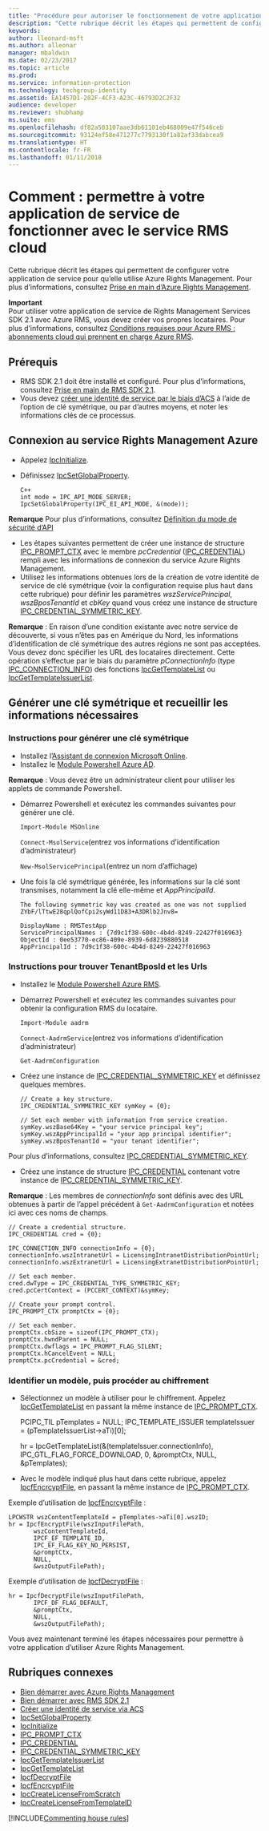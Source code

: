 ```yaml
---
title: "Procédure pour autoriser le fonctionnement de votre application de service avec le service RMS cloud | Azure RMS"
description: "Cette rubrique décrit les étapes qui permettent de configurer votre application de service pour qu’elle utilise Azure Rights Management."
keywords: 
author: lleonard-msft
ms.author: alleonar
manager: mbaldwin
ms.date: 02/23/2017
ms.topic: article
ms.prod: 
ms.service: information-protection
ms.technology: techgroup-identity
ms.assetid: EA1457D1-282F-4CF3-A23C-46793D2C2F32
audience: developer
ms.reviewer: shubhamp
ms.suite: ems
ms.openlocfilehash: df82a503107aae3db61101eb468009e47f546ceb
ms.sourcegitcommit: 93124ef58e471277c7793130f1a82af33dabcea9
ms.translationtype: HT
ms.contentlocale: fr-FR
ms.lasthandoff: 01/11/2018
---
```

# <a name="how-to-enable-your-service-application-to-work-with-cloud-based-rms"></a>Comment : permettre à votre application de service de fonctionner avec le service RMS cloud

Cette rubrique décrit les étapes qui permettent de configurer votre application de service pour qu’elle utilise Azure Rights Management. Pour plus d’informations, consultez [Prise en main d’Azure Rights Management](https://technet.microsoft.com/library/jj585016.aspx).

**Important**  
Pour utiliser votre application de service de Rights Management Services SDK 2.1 avec Azure RMS, vous devez créer vos propres locataires. Pour plus d’informations, consultez [Conditions requises pour Azure RMS : abonnements cloud qui prennent en charge Azure RMS](../get-started/requirements-subscriptions.md).

## <a name="prerequisites"></a>Prérequis

-   RMS SDK 2.1 doit être installé et configuré. Pour plus d’informations, consultez [Prise en main de RMS SDK 2.1](getting-started-with-ad-rms-2-0.md).
-   Vous devez [créer une identité de service par le biais d’ACS](https://msdn.microsoft.com/en-us/library/gg185924.aspx) à l’aide de l’option de clé symétrique, ou par d’autres moyens, et noter les informations clés de ce processus.

## <a name="connecting-to-the-azure-rights-management-service"></a>Connexion au service Rights Management Azure

-   Appelez [IpcInitialize](https://msdn.microsoft.com/library/jj127295.aspx).
-   Définissez [IpcSetGlobalProperty](https://msdn.microsoft.com/library/hh535270.aspx).

        C++
        int mode = IPC_API_MODE_SERVER;
        IpcSetGlobalProperty(IPC_EI_API_MODE, &(mode));


  **Remarque**  Pour plus d’informations, consultez [Définition du mode de sécurité d’API](setting-the-api-security-mode-api-mode.md)

     
-   Les étapes suivantes permettent de créer une instance de structure [IPC\_PROMPT\_CTX](https://msdn.microsoft.com/library/hh535278.aspx) avec le membre *pcCredential* ([IPC\_CREDENTIAL](https://msdn.microsoft.com/library/hh535275.aspx)) rempli avec les informations de connexion du service Azure Rights Management.
-   Utilisez les informations obtenues lors de la création de votre identité de service de clé symétrique (voir la configuration requise plus haut dans cette rubrique) pour définir les paramètres *wszServicePrincipal*, *wszBposTenantId* et *cbKey* quand vous créez une instance de structure [IPC\_CREDENTIAL\_SYMMETRIC\_KEY](https://msdn.microsoft.com/library/dn133062.aspx).

**Remarque** : En raison d’une condition existante avec notre service de découverte, si vous n’êtes pas en Amérique du Nord, les informations d’identification de clé symétrique des autres régions ne sont pas acceptées. Vous devez donc spécifier les URL des locataires directement. Cette opération s’effectue par le biais du paramètre *pConnectionInfo* (type [IPC\_CONNECTION\_INFO](https://msdn.microsoft.com/library/hh535274.aspx)) des fonctions [IpcGetTemplateList](https://msdn.microsoft.com/library/hh535267.aspx) ou [IpcGetTemplateIssuerList](https://msdn.microsoft.com/library/hh535266.aspx).

## <a name="generate-a-symmetric-key-and-collect-the-needed-information"></a>Générer une clé symétrique et recueillir les informations nécessaires

### <a name="instructions-to-generate-a-symmetric-key"></a>Instructions pour générer une clé symétrique

-   Installez l’[Assistant de connexion Microsoft Online](http://go.microsoft.com/fwlink/p/?LinkID=286152).
-   Installez le [Module Powershell Azure AD](https://bposast.vo.msecnd.net/MSOPMW/8073.4/amd64/AdministrationConfig-en.msi).

**Remarque** : Vous devez être un administrateur client pour utiliser les applets de commande Powershell.

- Démarrez Powershell et exécutez les commandes suivantes pour générer une clé.

    `Import-Module MSOnline`

    `Connect-MsolService`(entrez vos informations d’identification d’administrateur)

    `New-MsolServicePrincipal`(entrez un nom d’affichage)

- Une fois la clé symétrique générée, les informations sur la clé sont transmises, notamment la clé elle-même et *AppPrincipalId*.

      The following symmetric key was created as one was not supplied
      ZYbF/lTtwE28qplQofCpi2syWd11D83+A3DRlb2Jnv8=

      DisplayName : RMSTestApp
      ServicePrincipalNames : {7d9c1f38-600c-4b4d-8249-22427f016963}
      ObjectId : 0ee53770-ec86-409e-8939-6d8239880518
      AppPrincipalId : 7d9c1f38-600c-4b4d-8249-22427f016963


### <a name="instructions-to-find-out-tenantbposid-and-urls"></a>Instructions pour trouver **TenantBposId** et les **Urls**

-   Installez le [Module Powershell Azure RMS](https://technet.microsoft.com/en-us/library/jj585012.aspx).
-   Démarrez Powershell et exécutez les commandes suivantes pour obtenir la configuration RMS du locataire.

    `Import-Module aadrm`

    `Connect-AadrmService`(entrez vos informations d’identification d’administrateur)

    `Get-AadrmConfiguration`


- Créez une instance de [IPC\_CREDENTIAL\_SYMMETRIC\_KEY](https://msdn.microsoft.com/library/dn133062.aspx) et définissez quelques membres.

      // Create a key structure.
      IPC_CREDENTIAL_SYMMETRIC_KEY symKey = {0};

      // Set each member with information from service creation.
      symKey.wszBase64Key = "your service principal key";
      symKey.wszAppPrincipalId = "your app principal identifier";
      symKey.wszBposTenantId = "your tenant identifier";


Pour plus d’informations, consultez [IPC\_CREDENTIAL\_SYMMETRIC\_KEY](https://msdn.microsoft.com/library/dn133062.aspx).

-   Créez une instance de structure [IPC\_CREDENTIAL](https://msdn.microsoft.com/library/hh535275.aspx) contenant votre instance de [IPC\_CREDENTIAL\_SYMMETRIC\_KEY](https://msdn.microsoft.com/library/dn133062.aspx).

**Remarque** : Les membres de *connectionInfo* sont définis avec des URL obtenues à partir de l’appel précédent à `Get-AadrmConfiguration` et notées ici avec ces noms de champs.

    // Create a credential structure.
    IPC_CREDENTIAL cred = {0};

    IPC_CONNECTION_INFO connectionInfo = {0};
    connectionInfo.wszIntranetUrl = LicensingIntranetDistributionPointUrl;
    connectionInfo.wszExtranetUrl = LicensingExtranetDistributionPointUrl;

    // Set each member.
    cred.dwType = IPC_CREDENTIAL_TYPE_SYMMETRIC_KEY;
    cred.pcCertContext = (PCCERT_CONTEXT)&symKey;

    // Create your prompt control.
    IPC_PROMPT_CTX promptCtx = {0};

    // Set each member.
    promptCtx.cbSize = sizeof(IPC_PROMPT_CTX);
    promptCtx.hwndParent = NULL;
    promptCtx.dwflags = IPC_PROMPT_FLAG_SILENT;
    promptCtx.hCancelEvent = NULL;
    promptCtx.pcCredential = &cred;

### <a name="identify-a-template-and-then-encrypt"></a>Identifier un modèle, puis procéder au chiffrement

-   Sélectionnez un modèle à utiliser pour le chiffrement.
    Appelez [IpcGetTemplateList](https://msdn.microsoft.com/library/hh535267.aspx) en passant la même instance de [IPC\_PROMPT\_CTX](https://msdn.microsoft.com/library/hh535278.aspx).


    PCIPC_TIL pTemplates = NULL; IPC_TEMPLATE_ISSUER templateIssuer = (pTemplateIssuerList->aTi)[0];

    hr = IpcGetTemplateList(&(templateIssuer.connectionInfo),        IPC_GTL_FLAG_FORCE_DOWNLOAD,        0,        &promptCtx,        NULL,        &pTemplates);


-   Avec le modèle indiqué plus haut dans cette rubrique, appelez [IpcfEncrcyptFile](https://msdn.microsoft.com/library/dn133059.aspx), en passant la même instance de [IPC\_PROMPT\_CTX](https://msdn.microsoft.com/library/hh535278.aspx).

Exemple d’utilisation de [IpcfEncrcyptFile](https://msdn.microsoft.com/library/dn133059.aspx) :

    LPCWSTR wszContentTemplateId = pTemplates->aTi[0].wszID;
    hr = IpcfEncryptFile(wszInputFilePath,
           wszContentTemplateId,
           IPCF_EF_TEMPLATE_ID,
           IPC_EF_FLAG_KEY_NO_PERSIST,
           &promptCtx,
           NULL,
           &wszOutputFilePath);

Exemple d’utilisation de [IpcfDecryptFile](https://msdn.microsoft.com/library/dn133058.aspx) :

    hr = IpcfDecryptFile(wszInputFilePath,
           IPCF_DF_FLAG_DEFAULT,
           &promptCtx,
           NULL,
           &wszOutputFilePath);

Vous avez maintenant terminé les étapes nécessaires pour permettre à votre application d’utiliser Azure Rights Management.

## <a name="related-topics"></a>Rubriques connexes

* [Bien démarrer avec Azure Rights Management](https://technet.microsoft.com/en-us/library/jj585016.aspx)
* [Bien démarrer avec RMS SDK 2.1](getting-started-with-ad-rms-2-0.md)
* [Créer une identité de service via ACS](https://msdn.microsoft.com/en-us/library/gg185924.aspx)
* [IpcSetGlobalProperty](https://msdn.microsoft.com/library/hh535270.aspx)
* [IpcInitialize](https://msdn.microsoft.com/library/jj127295.aspx)
* [IPC\_PROMPT\_CTX](https://msdn.microsoft.com/library/hh535278.aspx)
* [IPC\_CREDENTIAL](https://msdn.microsoft.com/library/hh535275.aspx)
* [IPC\_CREDENTIAL\_SYMMETRIC\_KEY](https://msdn.microsoft.com/library/dn133062.aspx)
* [IpcGetTemplateIssuerList](https://msdn.microsoft.com/library/hh535266.aspx)
* [IpcGetTemplateList](https://msdn.microsoft.com/library/hh535267.aspx)
* [IpcfDecryptFile](https://msdn.microsoft.com/library/dn133058.aspx)
* [IpcfEncrcyptFile](https://msdn.microsoft.com/library/dn133059.aspx)
* [IpcCreateLicenseFromScratch](https://msdn.microsoft.com/library/hh535256.aspx)
* [IpcCreateLicenseFromTemplateID](https://msdn.microsoft.com/library/hh535257.aspx)

[!INCLUDE[Commenting house rules](../includes/houserules.md)]
